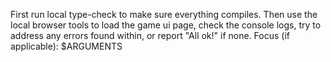 First run local type-check to make sure everything compiles. Then use the local browser tools to load the game ui page, check the console logs, try to address any errors found within, or report "All ok!" if none. Focus (if applicable): $ARGUMENTS
